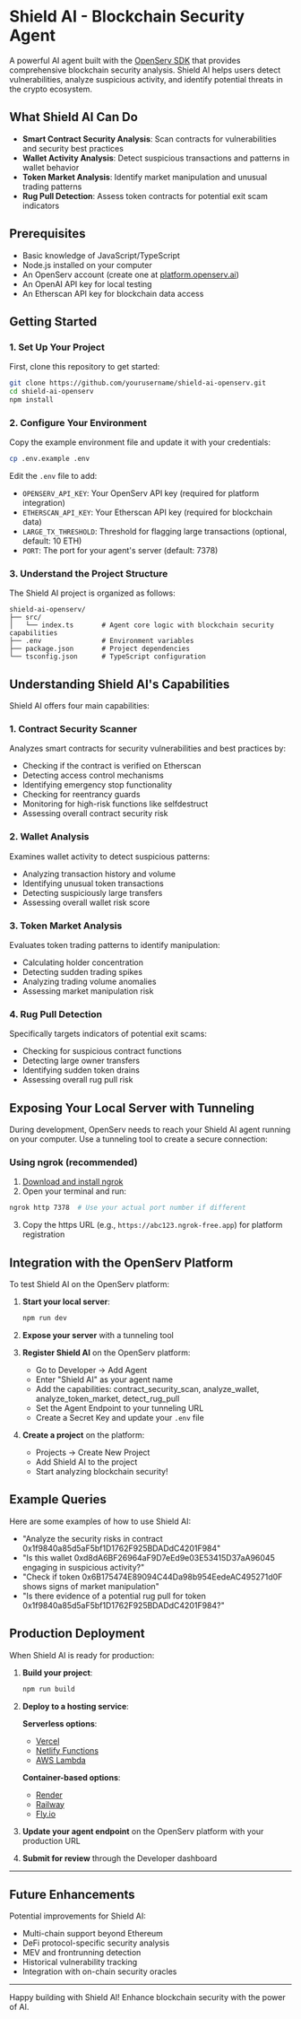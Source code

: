 # Shield AI - Blockchain Security Agent

A powerful AI agent built with the [OpenServ SDK](https://github.com/openserv-labs/sdk) that provides comprehensive blockchain security analysis. Shield AI helps users detect vulnerabilities, analyze suspicious activity, and identify potential threats in the crypto ecosystem.

## What Shield AI Can Do

- **Smart Contract Security Analysis**: Scan contracts for vulnerabilities and security best practices
- **Wallet Activity Analysis**: Detect suspicious transactions and patterns in wallet behavior
- **Token Market Analysis**: Identify market manipulation and unusual trading patterns
- **Rug Pull Detection**: Assess token contracts for potential exit scam indicators

## Prerequisites

- Basic knowledge of JavaScript/TypeScript
- Node.js installed on your computer
- An OpenServ account (create one at [platform.openserv.ai](https://platform.openserv.ai))
- An OpenAI API key for local testing
- An Etherscan API key for blockchain data access

## Getting Started

### 1. Set Up Your Project

First, clone this repository to get started:

```bash
git clone https://github.com/yourusername/shield-ai-openserv.git
cd shield-ai-openserv
npm install
```

### 2. Configure Your Environment

Copy the example environment file and update it with your credentials:

```bash
cp .env.example .env
```

Edit the `.env` file to add:
- `OPENSERV_API_KEY`: Your OpenServ API key (required for platform integration)
- `ETHERSCAN_API_KEY`: Your Etherscan API key (required for blockchain data)
- `LARGE_TX_THRESHOLD`: Threshold for flagging large transactions (optional, default: 10 ETH)
- `PORT`: The port for your agent's server (default: 7378)

### 3. Understand the Project Structure

The Shield AI project is organized as follows:

```
shield-ai-openserv/
├── src/
│   └── index.ts       # Agent core logic with blockchain security capabilities
├── .env               # Environment variables
├── package.json       # Project dependencies
└── tsconfig.json      # TypeScript configuration
```

## Understanding Shield AI's Capabilities

Shield AI offers four main capabilities:

### 1. Contract Security Scanner
Analyzes smart contracts for security vulnerabilities and best practices by:
- Checking if the contract is verified on Etherscan
- Detecting access control mechanisms
- Identifying emergency stop functionality
- Checking for reentrancy guards
- Monitoring for high-risk functions like selfdestruct
- Assessing overall contract security risk

### 2. Wallet Analysis
Examines wallet activity to detect suspicious patterns:
- Analyzing transaction history and volume
- Identifying unusual token transactions
- Detecting suspiciously large transfers
- Assessing overall wallet risk score

### 3. Token Market Analysis
Evaluates token trading patterns to identify manipulation:
- Calculating holder concentration
- Detecting sudden trading spikes
- Analyzing trading volume anomalies
- Assessing market manipulation risk

### 4. Rug Pull Detection
Specifically targets indicators of potential exit scams:
- Checking for suspicious contract functions
- Detecting large owner transfers
- Identifying sudden token drains
- Assessing overall rug pull risk

## Exposing Your Local Server with Tunneling

During development, OpenServ needs to reach your Shield AI agent running on your computer. Use a tunneling tool to create a secure connection:

### Using ngrok (recommended)

1. [Download and install ngrok](https://ngrok.com/download)
2. Open your terminal and run:

```bash
ngrok http 7378  # Use your actual port number if different
```

3. Copy the https URL (e.g., `https://abc123.ngrok-free.app`) for platform registration

## Integration with the OpenServ Platform

To test Shield AI on the OpenServ platform:

1. **Start your local server**:
   ```bash
   npm run dev
   ```

2. **Expose your server** with a tunneling tool

3. **Register Shield AI** on the OpenServ platform:
   - Go to Developer → Add Agent
   - Enter "Shield AI" as your agent name
   - Add the capabilities: contract_security_scan, analyze_wallet, analyze_token_market, detect_rug_pull
   - Set the Agent Endpoint to your tunneling URL
   - Create a Secret Key and update your `.env` file

4. **Create a project** on the platform:
   - Projects → Create New Project
   - Add Shield AI to the project
   - Start analyzing blockchain security!

## Example Queries

Here are some examples of how to use Shield AI:

- "Analyze the security risks in contract 0x1f9840a85d5aF5bf1D1762F925BDADdC4201F984"
- "Is this wallet 0xd8dA6BF26964aF9D7eEd9e03E53415D37aA96045 engaging in suspicious activity?"
- "Check if token 0x6B175474E89094C44Da98b954EedeAC495271d0F shows signs of market manipulation"
- "Is there evidence of a potential rug pull for token 0x1f9840a85d5aF5bf1D1762F925BDADdC4201F984?"

## Production Deployment

When Shield AI is ready for production:

1. **Build your project**:
   ```bash
   npm run build
   ```

2. **Deploy to a hosting service**:

   **Serverless options**:
   - [Vercel](https://vercel.com/)
   - [Netlify Functions](https://www.netlify.com/products/functions/)
   - [AWS Lambda](https://aws.amazon.com/lambda/)

   **Container-based options**:
   - [Render](https://render.com/)
   - [Railway](https://railway.app/)
   - [Fly.io](https://fly.io/)

3. **Update your agent endpoint** on the OpenServ platform with your production URL

4. **Submit for review** through the Developer dashboard

---

## Future Enhancements

Potential improvements for Shield AI:

- Multi-chain support beyond Ethereum
- DeFi protocol-specific security analysis
- MEV and frontrunning detection
- Historical vulnerability tracking
- Integration with on-chain security oracles

---

Happy building with Shield AI! Enhance blockchain security with the power of AI.